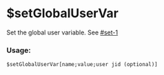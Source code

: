 # $setGlobalUserVar

Set the global user variable. See [#set-1](../guides/variables/global-variables.md#set-1 "mention")

### Usage:

```plain
$setGlobalUserVar[name;value;user jid (optional)]
```
